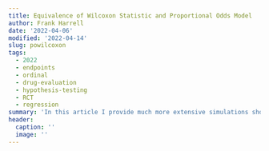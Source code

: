 ```yaml
--- 
title: Equivalence of Wilcoxon Statistic and Proportional Odds Model
author: Frank Harrell
date: '2022-04-06'
modified: '2022-04-14'
slug: powilcoxon
tags:
  - 2022
  - endpoints
  - ordinal
  - drug-evaluation
  - hypothesis-testing
  - RCT
  - regression
summary: 'In this article I provide much more extensive simulations showing the near perfect agreement between the odds ratio (OR) from a proportional odds (PO) model, and the Wilcoxon two-sample test statistic.  The agreement is studied by degree of violation of the PO assumption and by the sample size.  A refinement in the conversion formula between the OR and the Wilcoxon statistic scaled to 0-1 (corcordance probability) is provided.'
header:
  caption: ''
  image: ''
---
```

